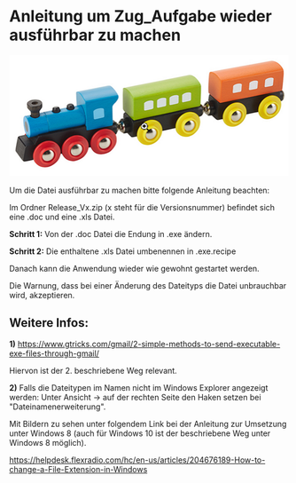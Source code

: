 # Anleitung um Zug_Aufgabe wieder ausführbar zu machen

![alt text](https://github.com/Nick-257/Zug_Aufgabe/blob/main/Bilder/Zug_Bild.png?raw=true)

Um die Datei ausführbar zu machen bitte folgende Anleitung beachten:

Im Ordner Release_Vx.zip (x steht für die Versionsnummer) befindet sich eine .doc und eine .xls Datei. 

**Schritt 1:**
Von der .doc Datei die Endung in .exe ändern.

**Schritt 2:**
Die enthaltene .xls Datei umbenennen in .exe.recipe

Danach kann die Anwendung wieder wie gewohnt gestartet werden.

Die Warnung, dass bei einer Änderung des Dateityps die Datei unbrauchbar wird, akzeptieren.


## Weitere Infos:
**1)**
https://www.gtricks.com/gmail/2-simple-methods-to-send-executable-exe-files-through-gmail/

Hiervon ist der 2. beschriebene Weg relevant. 

**2)**
Falls die Dateitypen im Namen nicht im Windows Explorer angezeigt werden: 
Unter Ansicht -> auf der rechten Seite den Haken setzen bei "Dateinamenerweiterung".

Mit Bildern zu sehen unter folgendem Link bei der Anleitung zur Umsetzung unter Windows 8 (auch für Windows 10 ist der
beschriebene Weg unter Windows 8 möglich).

https://helpdesk.flexradio.com/hc/en-us/articles/204676189-How-to-change-a-File-Extension-in-Windows

